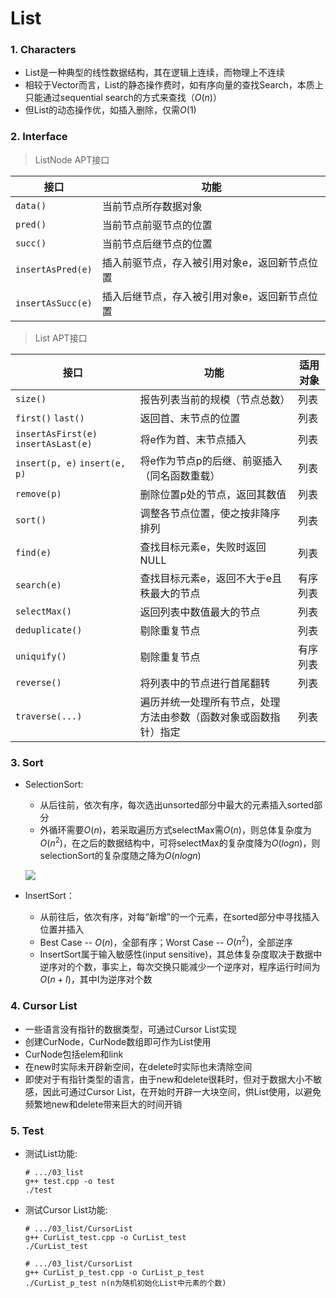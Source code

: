 # List

### 1. Characters

+ List是一种典型的线性数据结构，其在逻辑上连续，而物理上不连续
+ 相较于Vector而言，List的静态操作费时，如有序向量的查找Search，本质上只能通过sequential search的方式来查找（$O(n)$）
+ 但List的动态操作优，如插入删除，仅需$O(1)$

### 2. Interface

> ListNode APT接口

| 接口              | 功能                                          |
| ----------------- | --------------------------------------------- |
| `data()`          | 当前节点所存数据对象                          |
| `pred()`          | 当前节点前驱节点的位置                        |
| `succ()`          | 当前节点后继节点的位置                        |
| `insertAsPred(e)` | 插入前驱节点，存入被引用对象e，返回新节点位置 |
| `insertAsSucc(e)` | 插入后继节点，存入被引用对象e，返回新节点位置 |

> List APT接口

| 接口                                 | 功能                                                         | 适用对象 |
| ------------------------------------ | ------------------------------------------------------------ | -------- |
| `size()`                             | 报告列表当前的规模（节点总数）                               | 列表     |
| `first()` `last()`                   | 返回首、末节点的位置                                         | 列表     |
| `insertAsFirst(e)` `insertAsLast(e)` | 将e作为首、末节点插入                                        | 列表     |
| `insert(p, e)` `insert(e, p)`        | 将e作为节点p的后继、前驱插入（同名函数重载）                 | 列表     |
| `remove(p)`                          | 删除位置p处的节点，返回其数值                                | 列表     |
| `sort()`                             | 调整各节点位置，使之按非降序排列                             | 列表     |
| `find(e)`                            | 查找目标元素e，失败时返回NULL                                | 列表     |
| `search(e)`                          | 查找目标元素e，返回不大于e且秩最大的节点                     | 有序列表 |
| `selectMax()`                        | 返回列表中数值最大的节点                                     | 列表     |
| `deduplicate()`                      | 剔除重复节点                                                 | 列表     |
| `uniquify()`                         | 剔除重复节点                                                 | 有序列表 |
| `reverse()`                          | 将列表中的节点进行首尾翻转                                   | 列表     |
| `traverse(...)`                      | 遍历并统一处理所有节点，处理方法由参数（函数对象或函数指针）指定 | 列表     |

### 3. Sort

+ SelectionSort:
  + 从后往前，依次有序，每次选出unsorted部分中最大的元素插入sorted部分
  + 外循环需要$O(n)$，若采取遍历方式selectMax需$O(n)$，则总体复杂度为$O(n^2)$，在之后的数据结构中，可将selectMax的复杂度降为$O(logn)$，则selectionSort的复杂度随之降为$O(nlogn)$
  
  ![]("https://giphy.com/embed/2ATrYdqmEkfDAklIMD")
  
+ InsertSort：
  + 从前往后，依次有序，对每“新增”的一个元素，在sorted部分中寻找插入位置并插入
  + Best Case -- $O(n)$，全部有序；Worst Case -- $O(n^2)$，全部逆序
  + InsertSort属于输入敏感性(input sensitive)，其总体复杂度取决于数据中逆序对的个数，事实上，每次交换只能减少一个逆序对，程序运行时间为$O(n+I)$，其中I为逆序对个数

### 4. Cursor List

+ 一些语言没有指针的数据类型，可通过Cursor List实现
+ 创建CurNode，CurNode数组即可作为List使用
+ CurNode包括elem和link
+ 在new时实际未开辟新空间，在delete时实际也未清除空间
+ 即使对于有指针类型的语言，由于new和delete很耗时，但对于数据大小不敏感，因此可通过Cursor List，在开始时开辟一大块空间，供List使用，以避免频繁地new和delete带来巨大的时间开销

### 5. Test

+ 测试List功能:

  ```
  # .../03_list 
  g++ test.cpp -o test 
  ./test
  ```

+ 测试Cursor List功能:

  ```
  # .../03_list/CursorList 
  g++ CurList_test.cpp -o CurList_test 
  ./CurList_test
  
  # .../03_list/CursorList
  g++ CurList_p_test.cpp -o CurList_p_test
  ./CurList_p_test n(n为随机初始化List中元素的个数)
  ```

  
